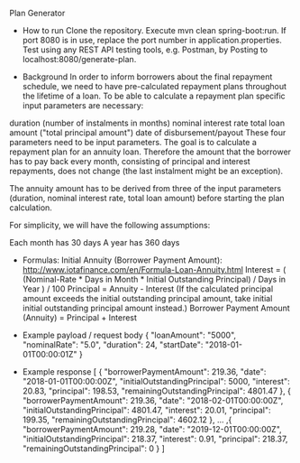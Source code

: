 Plan Generator

- How to run
Clone the repository.
Execute mvn clean spring-boot:run. If port 8080 is in use, replace the port number in application.properties.
Test using any REST API testing tools, e.g. Postman, by Posting to localhost:8080/generate-plan.

- Background
In order to inform borrowers about the final repayment schedule, we need to have pre-calculated repayment plans throughout the lifetime of a loan.
To be able to calculate a repayment plan specific input parameters are necessary:

duration (number of instalments in months)
nominal interest rate
total loan amount ("total principal amount")
date of disbursement/payout
These four parameters need to be input parameters. The goal is to calculate a repayment plan for an annuity loan. Therefore the amount that the borrower has to pay back every month, consisting of principal and interest repayments, does not change (the last instalment might be an exception).

The annuity amount has to be derived from three of the input parameters (duration, nominal interest rate, total loan amount) before starting the plan calculation.

For simplicity, we will have the following assumptions:

Each month has 30 days
A year has 360 days

- Formulas:
Initial Annuity (Borrower Payment Amount): http://www.iotafinance.com/en/Formula-Loan-Annuity.html
Interest = ( (Nominal-Rate * Days in Month * Initial Outstanding Principal) / Days in Year ) / 100
Principal = Annuity - Interest (If the calculated principal amount exceeds the initial outstanding principal amount, take initial initial outstanding principal amount instead.)
Borrower Payment Amount (Annuity) = Principal + Interest

- Example payload / request body
{
	"loanAmount": "5000",
	"nominalRate": "5.0",
	"duration": 24,
	"startDate": "2018-01-01T00:00:01Z"
}

- Example response
[
    {
        "borrowerPaymentAmount": 219.36,
        "date": "2018-01-01T00:00:00Z",
        "initialOutstandingPrincipal": 5000,
        "interest": 20.83,
        "principal": 198.53,
        "remainingOutstandingPrincipal": 4801.47
    },
    {
        "borrowerPaymentAmount": 219.36,
        "date": "2018-02-01T00:00:00Z",
        "initialOutstandingPrincipal": 4801.47,
        "interest": 20.01,
        "principal": 199.35,
        "remainingOutstandingPrincipal": 4602.12
    },
    ...
    ,{
        "borrowerPaymentAmount": 219.28,
        "date": "2019-12-01T00:00:00Z",
        "initialOutstandingPrincipal": 218.37,
        "interest": 0.91,
        "principal": 218.37,
        "remainingOutstandingPrincipal": 0
    }
]